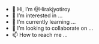 - 👋 Hi, I’m @Hirakjyotiroy
- 👀 I’m interested in ...
- 🌱 I’m currently learning ...
- 💞️ I’m looking to collaborate on ...
- 📫 How to reach me ...

<!---
Hirakjyotiroy/Hirakjyotiroy is a ✨ special ✨ repository because its `README.md` (this file) appears on your GitHub profile.
You can click the Preview link to take a look at your changes.
--->
